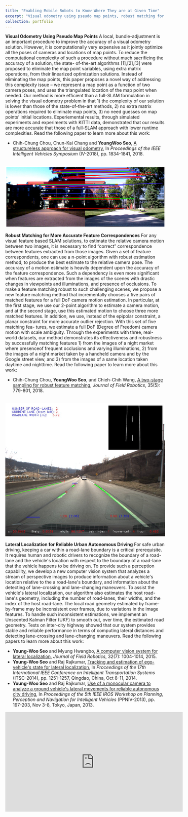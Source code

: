```yaml
---
title: "Enabling Mobile Robots to Know Where They are at Given Time"
excerpt: "Visual odometry using pseudo map points, robust matching for more accurate feature correspondences in visual SLAM, lateral localization for reliable, urban autonomous driving."
collection: portfolio
---
```


**Visual Odometry Using Pseudo Map Points** A local, bundle-adjustment is an important procedure to improve the accuracy of a visual odometry solution. However, it is computationally very expensive as it jointly optimize all the poses of cameras and locations of map points. To reduce the computational complexity of such a procedure without much sacrificing the accuracy of a solution, the state- of-the-art algorithms [1],[2],[3] were proposed to eliminate the map point variables, using extra matrix operations, from their linearized optimization solutions. Instead of eliminating the map points, this paper proposes a novel way of addressing this complexity issue – we represent a map point as a function of two camera poses, and uses the triangulated location of the map point when needed. Our method is more efficient than a full-SLAM formulation in solving the visual odometry problem in that 1) the complexity of our solution is lower than those of the state-of-the-art methods, 2) no extra matrix operations required to eliminate map points, 3) no need guesses on map points’ initial locations. Experiemental results, through simulated experiments and experiments with KITTI data, demonstrated that our results are more accurate that those of a full-SLAM approach with lower runtime complexities.
Read the following paper to learn more about this work:
* Chih-Chung Chou, Chun-Kai Chang and **YoungWoo Seo**, [A structureless approach for visual odometry](https://ieeexplore.ieee.org/document/8500617), In *Proceedings of the IEEE Intelligent Vehicles Symposium* (IV-2018), pp. 1834-1841, 2018.

<br>

<img src="/images/two-stage-sampling.png"/>

**Robust Matching for More Accurate Feature Correspondences** For any visual feature based SLAM solutions, to estimate the relative camera motion between two images, it is necessary to find “correct” correspondence between features extracted from those images. Given a set of feature correspondents, one can use a n-point algorithm with robust estimation method, to produce the best estimate to the relative camera pose. The accuracy of a motion estimate is heavily dependent upon the accuracy of the feature correspondence. Such a dependency is even more significant when features are extracted from the images of the scenes with drastic changes in viewpoints and illuminations, and presence of occlusions. To make a feature matching robust to such challenging scenes, we propose a new feature matching method that incrementally chooses a five pairs of matched features for a full DoF camera motion estimation. In particular, at the first stage, we use our 2-point algorithm to estimate a camera motion, and at the second stage, use this estimated motion to choose three more matched features. In addition, we use, instead of the epipolar constraint, a planar constraint for more accurate outlier rejection. With this set of five matching fea- tures, we estimate a full DoF (Degree of Freedom) camera motion with scale ambiguity. Through the experiments with three, real-world datasets, our method demonstrates its effectiveness and robustness by successfully matching features 1) from the images of a night market where presenceof frequent occlusions and varying illuminations, 2) from the images of a night market taken by a handheld camera and by the Google street view, and 3) from the images of a same location taken daytime and nighttime. Read the following paper to learn more about this work:
* Chih-Chung Chou, **YoungWoo Seo**, and Chieh-Chih Wang, [A two-stage sampling for robust feature matching](https://onlinelibrary.wiley.com/doi/abs/10.1002/rob.21778), *Journal of Field Robotics*, 35(5): 779-801, 2018.  

<br>

<img src="/images/estimated-local-road-geometry.jpg"/>

**Lateral Localization for Reliable Urban Autonomous Driving** For safe urban driving, keeping a car within a road-lane boundary is a critical prerequisite. It requires human and robotic drivers to recognize the boundary of a road-lane and the vehicle's location with respect to the boundary of a road-lane that the vehicle happens to be driving on. To provide such a perception capability, we develop a new computer vision system that analyzes a stream of perspective images to produce information about a vehicle's location relative to the a road-lane's boundary, and information about the detecting of lane-crossing and lane-changing maneuvers. To assist the vehicle's lateral localization, our algorithm also estimates the host road-lane's geometry, including the number of road-lanes, their widths, and the index of the host road-lane. The local road geometry estimated by frame-by-frame may be inconsistent over frames, due to variations in the image features. To handle such inconsistent estimations, we implement an Unscented Kalman Filter (UKF) to smooth out, over time, the estimated road geometry. Tests on inter-city highway showed that our system provides stable and reliable performance in terms of computing lateral distances and detecting lane-crossing and lane-changing maneuvers. 
Read the following papers to learn more about this work:
* **Young-Woo Seo** and Myung Hwangbo, [A computer vision system for lateral localization](https://onlinelibrary.wiley.com/doi/abs/10.1002/rob.21576), *Journal of Field Robotics*, 32(7): 1004-1014, 2015.
* **Young-Woo Seo** and Raj Rajkumar, [Tracking and estimation of ego-vehicle's state for lateral localization](https://ieeexplore.ieee.org/document/6957859/), In *Proceedings of the 17th International IEEE Conference on Intelligent Transportation Systems* (ITSC-2014), pp. 1251-1257, Qingdao, China, Oct 8-11, 2014.
* **Young-Woo Seo** and Raj Rajkumar, [Use of a monocular camera to analyze a ground vehicle's lateral movements for reliable autonomous city driving](http://www.cs.cmu.edu/~youngwoo/doc/ppniv-13-ywseo.pdf), In *Proceedings of the 5th IEEE IROS Workshop on Planning, Perception and Navigation for Intelligent Vehicles* (PPNIV-2013), pp. 197-203, Nov 3-8, Tokyo, Japan, 2013.

<iframe width="560" height="315" src="https://www.youtube.com/embed/A09se5Z-s9A" frameborder="0" allow="autoplay; encrypted-media" allowfullscreen></iframe>

